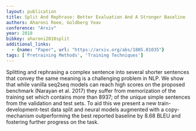 ```yaml
---
layout: publication
title: Split And Rephrase: Better Evaluation And A Stronger Baseline
authors: Aharoni Roee, Goldberg Yoav
conference: "Arxiv"
year: 2018
bibkey: aharoni2018split
additional_links:
  - {name: "Paper", url: "https://arxiv.org/abs/1805.01035"}
tags: ['Pretraining Methods', 'Training Techniques']
---
```

Splitting and rephrasing a complex sentence into several shorter sentences that convey the same meaning is a challenging problem in NLP. We show that while vanilla seq2seq models can reach high scores on the proposed benchmark (Narayan et al. 2017) they suffer from memorization of the training set which contains more than 8937; of the unique simple sentences from the validation and test sets. To aid this we present a new train-development-test data split and neural models augmented with a copy-mechanism outperforming the best reported baseline by 8.68 BLEU and fostering further progress on the task.
